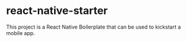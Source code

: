 # react-native-starter
This project is a React Native Boilerplate that can be used to kickstart a mobile app.
